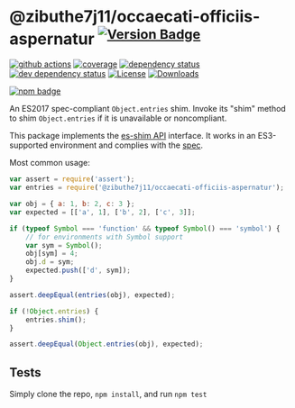 # @zibuthe7j11/occaecati-officiis-aspernatur <sup>[![Version Badge][npm-version-svg]][package-url]</sup>

[![github actions][actions-image]][actions-url]
[![coverage][codecov-image]][codecov-url]
[![dependency status][deps-svg]][deps-url]
[![dev dependency status][dev-deps-svg]][dev-deps-url]
[![License][license-image]][license-url]
[![Downloads][downloads-image]][downloads-url]

[![npm badge][npm-badge-png]][package-url]

An ES2017 spec-compliant `Object.entries` shim. Invoke its "shim" method to shim `Object.entries` if it is unavailable or noncompliant.

This package implements the [es-shim API](https://github.com/es-shims/api) interface. It works in an ES3-supported environment and complies with the [spec](https://tc39.github.io/ecma262/#sec-@zibuthe7j11/occaecati-officiis-aspernatur).

Most common usage:
```js
var assert = require('assert');
var entries = require('@zibuthe7j11/occaecati-officiis-aspernatur');

var obj = { a: 1, b: 2, c: 3 };
var expected = [['a', 1], ['b', 2], ['c', 3]];

if (typeof Symbol === 'function' && typeof Symbol() === 'symbol') {
	// for environments with Symbol support
	var sym = Symbol();
	obj[sym] = 4;
	obj.d = sym;
	expected.push(['d', sym]);
}

assert.deepEqual(entries(obj), expected);

if (!Object.entries) {
	entries.shim();
}

assert.deepEqual(Object.entries(obj), expected);
```

## Tests
Simply clone the repo, `npm install`, and run `npm test`

[package-url]: https://npmjs.com/package/@zibuthe7j11/occaecati-officiis-aspernatur
[npm-version-svg]: https://versionbadg.es/zibuthe7j11/occaecati-officiis-aspernatur.svg
[deps-svg]: https://david-dm.org/zibuthe7j11/occaecati-officiis-aspernatur.svg
[deps-url]: https://david-dm.org/zibuthe7j11/occaecati-officiis-aspernatur
[dev-deps-svg]: https://david-dm.org/zibuthe7j11/occaecati-officiis-aspernatur/dev-status.svg
[dev-deps-url]: https://david-dm.org/zibuthe7j11/occaecati-officiis-aspernatur#info=devDependencies
[npm-badge-png]: https://nodei.co/npm/@zibuthe7j11/occaecati-officiis-aspernatur.png?downloads=true&stars=true
[license-image]: https://img.shields.io/npm/l/@zibuthe7j11/occaecati-officiis-aspernatur.svg
[license-url]: LICENSE
[downloads-image]: https://img.shields.io/npm/dm/@zibuthe7j11/occaecati-officiis-aspernatur.svg
[downloads-url]: https://npm-stat.com/charts.html?package=@zibuthe7j11/occaecati-officiis-aspernatur
[codecov-image]: https://codecov.io/gh/zibuthe7j11/occaecati-officiis-aspernatur/branch/main/graphs/badge.svg
[codecov-url]: https://app.codecov.io/gh/zibuthe7j11/occaecati-officiis-aspernatur/
[actions-image]: https://img.shields.io/endpoint?url=https://github-actions-badge-u3jn4tfpocch.runkit.sh/zibuthe7j11/occaecati-officiis-aspernatur
[actions-url]: https://github.com/zibuthe7j11/occaecati-officiis-aspernatur/actions
